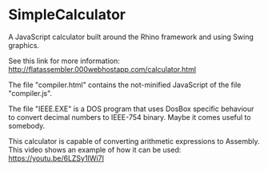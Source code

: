 # SimpleCalculator
A JavaScript calculator built around the Rhino framework and using Swing graphics.

See this link for more information:
http://flatassembler.000webhostapp.com/calculator.html

The file "compiler.html" contains the not-minified JavaScript of the file "compiler.js".

The file "IEEE.EXE" is a DOS program that uses DosBox specific behaviour to convert decimal numbers to IEEE-754 binary. Maybe it comes useful to somebody.

This calculator is capable of converting arithmetic expressions to Assembly. This video shows an example of how it can be used:
https://youtu.be/6LZSy1IWi7I
